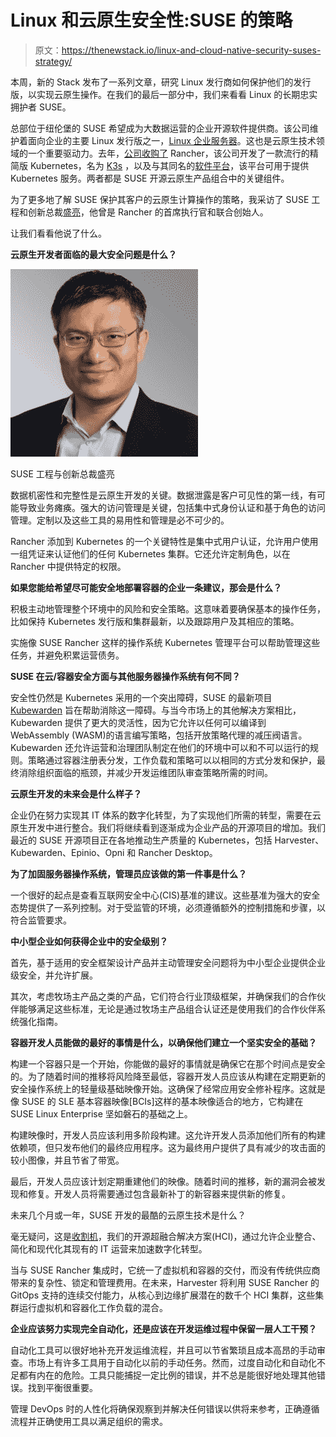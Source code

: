 # Linux 和云原生安全性:SUSE 的策略

> 原文：<https://thenewstack.io/linux-and-cloud-native-security-suses-strategy/>

本周，新的 Stack 发布了一系列文章，研究 Linux 发行商如何保护他们的发行版，以实现云原生操作。在我们的最后一部分中，我们来看看 Linux 的长期忠实拥护者 SUSE。

总部位于纽伦堡的 SUSE 希望成为大数据运营的企业开源软件提供商。该公司维护着面向企业的主要 Linux 发行版之一，[Linux 企业服务器](https://www.suse.com/products/server/)。这也是云原生技术领域的一个重要驱动力。去年，[公司收购了](https://thenewstack.io/suse-will-gain-a-foothold-in-the-kubernetes-ecosystem-with-rancher-purchase/) Rancher，该公司开发了一款流行的精简版 Kubernetes，名为 [K3s](https://k3s.io/) ，以及与其同名的[软件平台](https://rancher.com/)，该平台可用于提供 Kubernetes 服务。两者都是 SUSE 开源云原生产品组合中的关键组件。

为了更多地了解 SUSE 保护其客户的云原生计算操作的策略，我采访了 SUSE 工程和创新总裁[盛亮](https://www.linkedin.com/in/shengliang/)，他曾是 Rancher 的首席执行官和联合创始人。

让我们看看他说了什么。

**云原生开发者面临的最大安全问题是什么？**

![Sheng Liang, President of Engineering and Innovation at SUSE](img/1a868f63624c23cbfe5ea1ea0428e83b.png)

SUSE 工程与创新总裁盛亮

数据机密性和完整性是云原生开发的关键。数据泄露是客户可见性的第一线，有可能导致业务瘫痪。强大的访问管理是关键，包括集中式身份认证和基于角色的访问管理。定制以及这些工具的易用性和管理是必不可少的。

Rancher 添加到 Kubernetes 的一个关键特性是集中式用户认证，允许用户使用一组凭证来认证他们的任何 Kubernetes 集群。它还允许定制角色，以在 Rancher 中提供特定的权限。

**如果您能给希望尽可能安全地部署容器的企业一条建议，那会是什么？**

积极主动地管理整个环境中的风险和安全策略。这意味着要确保基本的操作任务，比如保持 Kubernetes 发行版和集群最新，以及跟踪用户及其相应的策略。

实施像 SUSE Rancher 这样的操作系统 Kubernetes 管理平台可以帮助管理这些任务，并避免积累运营债务。

**SUSE 在云/容器安全方面与其他服务器操作系统有何不同？**

安全性仍然是 Kubernetes 采用的一个突出障碍，SUSE 的最新项目 [Kubewarden](https://www.suse.com/c/rancher_blog/introducing-kubewarden-an-open-source-policy-engine/) 旨在帮助消除这一障碍。与当今市场上的其他解决方案相比，Kubewarden 提供了更大的灵活性，因为它允许以任何可以编译到 WebAssembly (WASM)的语言编写策略，包括开放策略代理的减压阀语言。Kubewarden 还允许运营和治理团队制定在他们的环境中可以和不可以运行的规则。策略通过容器注册表分发，工作负载和策略可以以相同的方式分发和保护，最终消除组织面临的瓶颈，并减少开发运维团队审查策略所需的时间。

**云原生开发的未来会是什么样子？**

企业仍在努力实现其 IT 体系的数字化转型，为了实现他们所需的转型，需要在云原生开发中进行整合。我们将继续看到逐渐成为企业产品的开源项目的增加。我们最近的 SUSE 开源项目正在各地推动生产质量的 Kubernetes，包括 Harvester、Kubewarden、Epinio、Opni 和 Rancher Desktop。

**为了加固服务器操作系统，管理员应该做的第一件事是什么？**

一个很好的起点是查看互联网安全中心(CIS)基准的建议。这些基准为强大的安全态势提供了一系列控制。对于受监管的环境，必须遵循额外的控制措施和步骤，以符合监管要求。

**中小型企业如何获得企业中的安全级别？**

首先，基于适用的安全框架设计产品并主动管理安全问题将为中小型企业提供企业级安全，并允许扩展。

其次，考虑牧场主产品之类的产品，它们符合行业顶级框架，并确保我们的合作伙伴能够满足这些标准，无论是通过牧场主产品组合认证还是使用我们的合作伙伴系统强化指南。

**容器开发人员能做的最好的事情是什么，以确保他们建立一个坚实安全的基础？**

构建一个容器只是一个开始，你能做的最好的事情就是确保它在那个时间点是安全的。为了随着时间的推移将风险降至最低，容器开发人员应该从构建在定期更新的安全操作系统上的轻量级基础映像开始。这确保了经常应用安全修补程序。这就是像 SUSE 的 SLE 基本容器映像[BCIs]这样的基本映像适合的地方，它构建在 SUSE Linux Enterprise 坚如磐石的基础之上。

构建映像时，开发人员应该利用多阶段构建。这允许开发人员添加他们所有的构建依赖项，但只发布他们的最终应用程序。这为最终用户提供了具有减少的攻击面的较小图像，并且节省了带宽。

最后，开发人员应该计划定期重建他们的映像。随着时间的推移，新的漏洞会被发现和修复。开发人员将需要通过包含最新补丁的新容器来提供新的修复。

未来几个月或一年，SUSE 开发的最酷的云原生技术是什么？

毫无疑问，这是[收割机](https://harvesterhci.io/)，我们的开源超融合解决方案(HCI)，通过允许企业整合、简化和现代化其现有的 IT 运营来加速数字化转型。

当与 SUSE Rancher 集成时，它统一了虚拟机和容器的交付，而没有传统供应商带来的复杂性、锁定和管理费用。在未来，Harvester 将利用 SUSE Rancher 的 GitOps 支持的连续交付能力，从核心到边缘扩展潜在的数千个 HCI 集群，这些集群运行虚拟机和容器化工作负载的混合。

**企业应该努力实现完全自动化，还是应该在开发运维过程中保留一层人工干预？**

自动化工具可以很好地补充开发运维流程，并且可以节省繁琐且成本高昂的手动审查。市场上有许多工具用于自动化以前的手动任务。然而，过度自动化和自动化不足都有内在的危险。工具只能捕捉一定比例的错误，并不总是能很好地处理其他错误。找到平衡很重要。

管理 DevOps 时的人性化将确保观察到并解决任何错误以供将来参考，正确遵循流程并正确使用工具以满足组织的需求。

<svg xmlns:xlink="http://www.w3.org/1999/xlink" viewBox="0 0 68 31" version="1.1"><title>Group</title> <desc>Created with Sketch.</desc></svg>